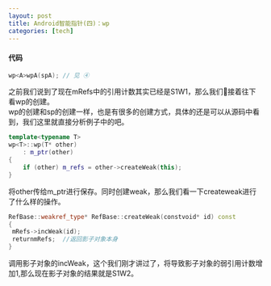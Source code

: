 ```yaml
---
layout: post
title: Android智能指针(四)：wp
categories: [tech]
---
```

#### 代码
```c++
wp<A>wpA(spA); // 见 ④
```
之前我们说到了现在mRefs中的引用计数其实已经是S1W1，那么我们接着往下看wp的创建。  
wp的创建和sp的创建一样，也是有很多的创建方式，具体的还是可以从源码中看到，我们这里就直接分析例子中的吧。  
```c++
template<typename T>
wp<T>::wp(T* other)
    : m_ptr(other)
{
    if (other) m_refs = other->createWeak(this);
}
```
将other传给m_ptr进行保存。同时创建weak，那么我们看一下createweak进行了什么样的操作。
```c++
RefBase::weakref_type* RefBase::createWeak(constvoid* id) const
{
 mRefs->incWeak(id);
 returnmRefs;  //返回影子对象本身
}
```
调用影子对象的incWeak，这个我们刚才讲过了，将导致影子对象的弱引用计数增加1,那么现在影子对象的结果就是S1W2。